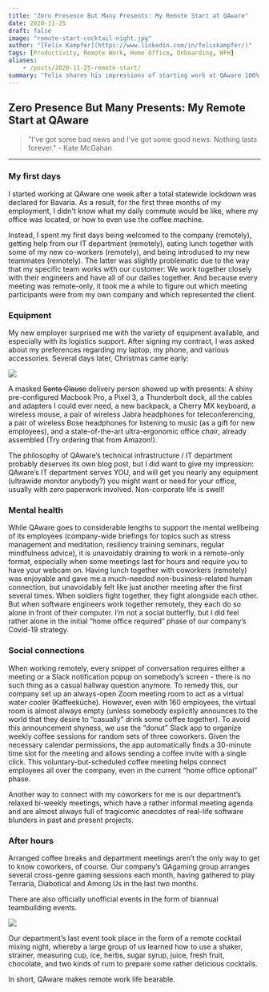```yaml
---
title: "Zero Presence But Many Presents: My Remote Start at QAware"
date: 2020-11-25
draft: false
image: "remote-start-cocktail-night.jpg"
author: "[Felix Kampfer](https://www.linkedin.com/in/felixkampfer/)"
tags: [Productivity, Remote Work, Home Office, Onboarding, WFH]
aliases:
    - /posts/2020-11-25-remote-start/
summary: "Felix shares his impressions of starting work at QAware 100% remotely."
---
```


## Zero Presence But Many Presents: My Remote Start at QAware

> "I've got some bad news and I've got some good news. Nothing lasts forever." - Kate McGahan

---

### My first days

I started working at QAware one week after a total statewide lockdown was declared for Bavaria. As a result, for the first three months of my employment, I didn't know what my daily commute would be like, where my office was located, or how to even use the coffee machine.

Instead, I spent my first days being welcomed to the company (remotely), getting help from our IT department (remotely), eating lunch together with some of my new co-workers (remotely), and being introduced to my new teammates (remotely). The latter was slightly problematic due to the way that my specific team works with our customer: We work together closely with their engineers and have all of our dailies together. And because every meeting was remote-only, it took me a while to figure out which meeting participants were from my own company and which represented the client.

### Equipment

My new employer surprised me with the variety of equipment available, and especially with its logistics support. After signing my contract, I was asked about my preferences regarding my laptop, my phone, and various accessories. Several days later, Christmas came early:

![](/images/remote-start-christmas.jpg)   

A masked ~~Santa Clause~~ delivery person showed up with presents: A shiny pre-configured Macbook Pro, a Pixel 3, a Thunderbolt dock, all the cables and adapters I could ever need, a new backpack, a Cherry MX keyboard, a wireless mouse, a pair of wireless Jabra headphones for teleconferencing, a pair of wireless Bose headphones for listening to music (as a gift for new employees), and a state-of-the-art ultra-ergonomic office *chair*, already assembled (Try ordering that from Amazon!).

The philosophy of QAware’s technical infrastructure / IT department probably deserves its own blog post, but I did want to give my impression: QAware’s IT department serves YOU, and will get you nearly any equipment (ultrawide monitor anybody?) you might want or need for your office, usually with zero paperwork involved. Non-corporate life is swell!

### Mental health

While QAware goes to considerable lengths to support the mental wellbeing of its employees (company-wide briefings for topics such as stress management and meditation, resiliency training seminars, regular mindfulness advice), it is unavoidably draining to work in a remote-only format, especially when some meetings last for hours and require you to have your webcam on.
Having lunch together with coworkers (remotely) was enjoyable and gave me a much-needed non-business-related human connection, but unavoidably felt like just another meeting after the first several times. When soldiers fight together, they fight alongside each other. But when software engineers work together remotely, they each do so alone in front of their computer. I’m not a social butterfly, but I did feel rather alone in the initial “home office required” phase of our company’s Covid-19 strategy.

### Social connections

When working remotely, every snippet of conversation requires either a meeting or a Slack notification popup on somebody’s screen - there is no such thing as a casual hallway question anymore. To remedy this, our company set up an always-open Zoom meeting room to act as a virtual water cooler (Kaffeeküche). However, even with 160 employees, the virtual room is almost always empty (unless somebody explicitly announces to the world that they desire to “casually” drink some coffee together). 
To avoid this announcement shyness, we use the “donut” Slack app to organize weekly coffee sessions for random sets of three coworkers. Given the necessary calendar permissions, the app automatically finds a 30-minute time slot for the meeting and allows sending a coffee invite with a single click. This voluntary-but-scheduled coffee meeting helps connect employees all over the company, even in the current “home office optional” phase.

Another way to connect with my coworkers for me is our department’s relaxed bi-weekly meetings, which have a rather informal meeting agenda and are almost always full of tragicomic anecdotes of real-life software blunders in past and present projects.

### After hours

Arranged coffee breaks and department meetings aren’t the only way to get to know coworkers, of course. Our company’s QAgaming group arranges several cross-genre gaming sessions each month, having gathered to play Terraria, Diabotical and Among Us in the last two months.

There are also officially unofficial events in the form of biannual teambuilding events. 

![](/images/remote-start-cocktail-night.jpg)   

Our department’s last event took place in the form of a remote cocktail mixing night, whereby a large group of us learned how to use a shaker, strainer, measuring cup, ice, herbs, sugar syrup, juice, fresh fruit, chocolate, and two kinds of rum to prepare some rather delicious cocktails. 

In short, QAware makes remote work life bearable.
